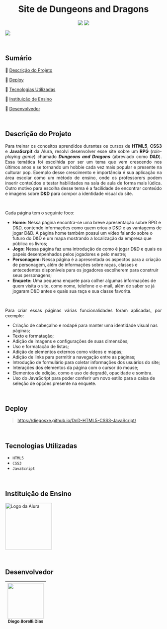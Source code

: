 <h1 align="center">Site de Dungeons and Dragons</h1>

<p align="center">
  <img src="http://img.shields.io/static/v1?label=VSCode&message=1.73.1&color=blue&style=for-the-badge"/>
  <img src="http://img.shields.io/static/v1?label=STATUS&message=Concluido&color=GREEN&style=for-the-badge"/>
</p>

![](https://skaldforge.files.wordpress.com/2019/08/adventures-in-icespire.jpg#vitrinedev)

<br>

## Sumário 

🔹 [Descrição do Projeto](#descrição-do-projeto)

🔹 [Deploy](#deploy)

🔹 [Tecnologias Utilizadas](#tecnologias-utilizadas)

🔹 [Instituição de Ensino](#instituição-de-ensino)

🔹 [Desenvolvedor](#desenvolvedor)

<br>

## Descrição do Projeto 

<p align="justify">Para treinar os conceitos aprendidos durantes os cursos de <strong>HTML5</strong>, <strong>CSS3</strong> e <strong>JavaScrpit</strong> da Alura, resolvi desenvolver esse site sobre um <strong>RPG</strong> (<em>role-playing game</em>) chamado <strong><em>Dungeons and Dragons</em></strong> (abreviado como <strong>D&D</strong>). Essa temática foi escolhida por ser um tema que vem crescendo nos últimos anos e se tornando um hobbie cada vez mais popular e presente na culturar pop. Exemplo desse crescimento e importância é sua aplicação na área escolar como um método de ensino, onde os professorers podem inserir conteúdos e testar habilidades na sala de aula de forma mais lúdica. Outro motivo para escolha desse tema é a facilidade de encontrar conteúdo e imagens sobre <strong>D&D</strong> para compor a identidade visual do site.</p>
<br>
<p align="justify">Cada página tem o seguinte foco:</p>

- <strong>Home:</strong> Nessa página encontra-se uma breve apresentação sobre RPG e D&D, contendo informações como quem criou o D&D e as vantagems de jogar D&D. A página home também possui um vídeo falando sobre o futuro do D&D e um mapa mostrando a localização da empresa que pública os livros;
- <strong>Jogo:</strong> Nessa página faz uma introdução de como é jogar D&D e quais os papeis desempenhados pelos jogadores e pelo mestre;
- <strong>Personagem:</strong> Nessa página é a apresentada os aspectos para a criação de personagem, além de informações sobre raças, classes e antecedentes disponíveis para os jogadores escolherem para construir seus personagens;
- <strong>Enquete:</strong> Uma pequena enquete para colher algumas informações de quem visita o site, como nome, telefone e e-mail, além de saber se já jogaram D&D antes e quais sua raça e sua classe favorita.

<br>

<p align="justify">Para criar essas páginas várias funcionalidades foram aplicadas, por exemplo:</p>

- Criação de cabeçalho e rodapé para manter uma identidade visual nas páginas;
- Texto e formatação;
- Adição de imagens e configurações de suas dimensões;
- Uso e formatação de listas;
- Adição de elementos externos como vídeos e mapas;
- Adição de links para permitir a navegação entre as páginas;
- Introdução de formulário para coletar informações dos usuários do site;
- Interações dos elementos da página com o cursor do mouse;
- Elementos de edição, como o uso de degradê, opacidade e sombra.
- Uso do JavaScript para poder conferir um novo estilo para a caixa de seleção de opções presente na enquete.

<br>

## Deploy

> https://diegosxe.github.io/DnD-HTML5-CSS3-JavaScript/
  
<br>
  
## Tecnologias Utilizadas
  
- `HTML5` 
- `CSS3`
- `JavaScript`
  
<br>

## Instituição de Ensino
  
[<img src="alura.png" alt="Logo da Alura" width=150>](https://www.alura.com.br/)

<br>

## Desenvolvedor

| [<img src="https://avatars.githubusercontent.com/u/118308728?v=4" width=115><br><sub>Diego Borelli Dias</sub>](https://github.com/DiegosXe) |
| :-----------: |
  
<br>
